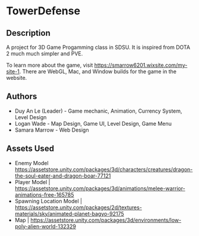# TowerDefense

## Description
A project for 3D Game Progamming class in SDSU. It is inspired from DOTA 2 much much simpler and PVE.

To learn more about the game, visit https://smarrow6201.wixsite.com/my-site-1. There are WebGL, Mac, and Window builds for the game in the website.

## Authors
- Duy An Le (Leader) - Game mechanic, Animation, Currency System, Level Design
- Logan Wade - Map Design, Game UI, Level Design, Game Menu
- Samara Marrow - Web Design

## Assets Used
- Enemy Model https://assetstore.unity.com/packages/3d/characters/creatures/dragon-the-soul-eater-and-dragon-boar-77121
- Player Model | https://assetstore.unity.com/packages/3d/animations/melee-warrior-animations-free-165785
- Spawning Location Model | https://assetstore.unity.com/packages/2d/textures-materials/sky/animated-planet-bagyo-92175
- Map | https://assetstore.unity.com/packages/3d/environments/low-poly-alien-world-132329

